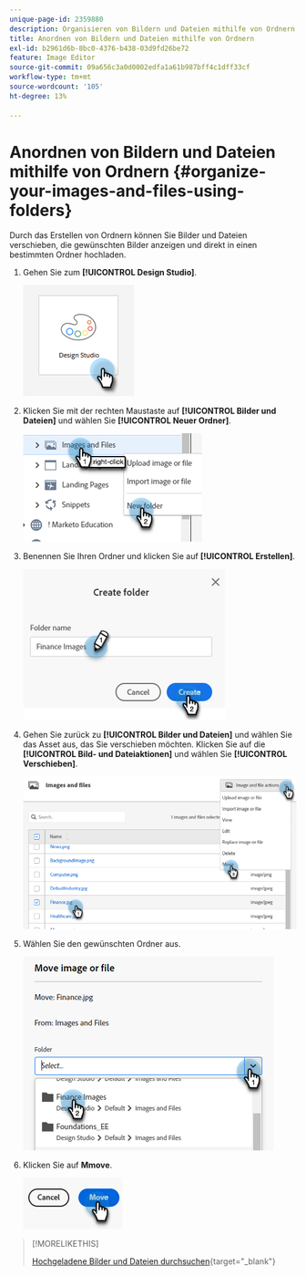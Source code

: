 ```yaml
---
unique-page-id: 2359880
description: Organisieren von Bildern und Dateien mithilfe von Ordnern - Marketo-Dokumente - Produktdokumentation
title: Anordnen von Bildern und Dateien mithilfe von Ordnern
exl-id: b2961d6b-8bc0-4376-b438-03d9fd26be72
feature: Image Editor
source-git-commit: 09a656c3a0d0002edfa1a61b987bff4c1dff33cf
workflow-type: tm+mt
source-wordcount: '105'
ht-degree: 13%

---
```


# Anordnen von Bildern und Dateien mithilfe von Ordnern {#organize-your-images-and-files-using-folders}

Durch das Erstellen von Ordnern können Sie Bilder und Dateien verschieben, die gewünschten Bilder anzeigen und direkt in einen bestimmten Ordner hochladen.

1. Gehen Sie zum **[!UICONTROL Design Studio]**.

   ![](assets/organize-your-images-and-files-using-folders-1.png)

1. Klicken Sie mit der rechten Maustaste auf **[!UICONTROL Bilder und Dateien]** und wählen Sie **[!UICONTROL Neuer Ordner]**.

   ![](assets/organize-your-images-and-files-using-folders-2.png)

1. Benennen Sie Ihren Ordner und klicken Sie auf **[!UICONTROL Erstellen]**.

   ![](assets/organize-your-images-and-files-using-folders-3.png)

1. Gehen Sie zurück zu **[!UICONTROL Bilder und Dateien]** und wählen Sie das Asset aus, das Sie verschieben möchten. Klicken Sie auf die **[!UICONTROL Bild- und Dateiaktionen]** und wählen Sie **[!UICONTROL Verschieben]**.

   ![](assets/organize-your-images-and-files-using-folders-4.png)

1. Wählen Sie den gewünschten Ordner aus.

   ![](assets/organize-your-images-and-files-using-folders-5.png)

1. Klicken Sie auf **Mmove**.

   ![](assets/organize-your-images-and-files-using-folders-6.png)

>[!MORELIKETHIS]
>
>[Hochgeladene Bilder und Dateien durchsuchen](/help/marketo/product-docs/demand-generation/images-and-files/search-uploaded-images-and-files.md){target="_blank"}
